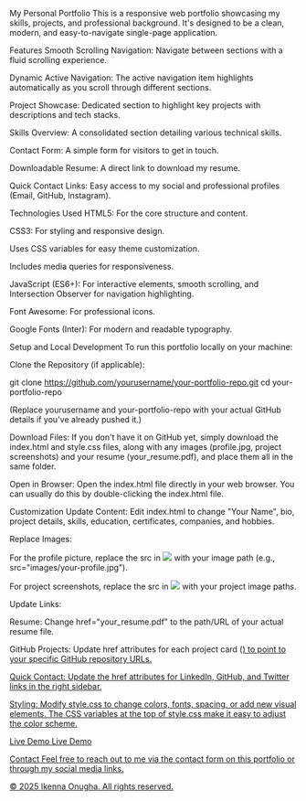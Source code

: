 My Personal Portfolio
This is a responsive web portfolio showcasing my skills, projects, and professional background. It's designed to be a clean, modern, and easy-to-navigate single-page application.

Features
Smooth Scrolling Navigation: Navigate between sections with a fluid scrolling experience.

Dynamic Active Navigation: The active navigation item highlights automatically as you scroll through different sections.

Project Showcase: Dedicated section to highlight key projects with descriptions and tech stacks.

Skills Overview: A consolidated section detailing various technical skills.

Contact Form: A simple form for visitors to get in touch.

Downloadable Resume: A direct link to download my resume.

Quick Contact Links: Easy access to my social and professional profiles (Email, GitHub, Instagram).

Technologies Used
HTML5: For the core structure and content.

CSS3: For styling and responsive design.

Uses CSS variables for easy theme customization.

Includes media queries for responsiveness.

JavaScript (ES6+): For interactive elements, smooth scrolling, and Intersection Observer for navigation highlighting.

Font Awesome: For professional icons.

Google Fonts (Inter): For modern and readable typography.

Setup and Local Development
To run this portfolio locally on your machine:

Clone the Repository (if applicable):

git clone https://github.com/yourusername/your-portfolio-repo.git
cd your-portfolio-repo

(Replace yourusername and your-portfolio-repo with your actual GitHub details if you've already pushed it.)

Download Files: If you don't have it on GitHub yet, simply download the index.html and style.css files, along with any images (profile.jpg, project screenshots) and your resume (your_resume.pdf), and place them all in the same folder.

Open in Browser: Open the index.html file directly in your web browser. You can usually do this by double-clicking the index.html file.

Customization
Update Content: Edit index.html to change "Your Name", bio, project details, skills, education, certificates, companies, and hobbies.

Replace Images:

For the profile picture, replace the src in <img class="profile-img" src="..."> with your image path (e.g., src="images/your-profile.jpg").

For project screenshots, replace the src in <img class="project-screenshot" src="..."> with your project image paths.

Update Links:

Resume: Change href="your_resume.pdf" to the path/URL of your actual resume file.

GitHub Projects: Update href attributes for each project card (<a href="...">) to point to your specific GitHub repository URLs.

Quick Contact: Update the href attributes for LinkedIn, GitHub, and Twitter links in the right sidebar.

Styling: Modify style.css to change colors, fonts, spacing, or add new visual elements. The CSS variables at the top of style.css make it easy to adjust the color scheme.

Live Demo
Live Demo

Contact
Feel free to reach out to me via the contact form on this portfolio or through my social media links.

© 2025 Ikenna Onugha. All rights reserved.
